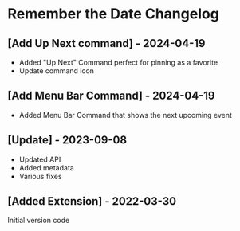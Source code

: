 # Remember the Date Changelog

## [Add Up Next command] - 2024-04-19

- Added "Up Next" Command perfect for pinning as a favorite
- Update command icon

## [Add Menu Bar Command] - 2024-04-19

- Added Menu Bar Command that shows the next upcoming event

## [Update] - 2023-09-08

- Updated API
- Added metadata
- Various fixes

## [Added Extension] - 2022-03-30

Initial version code
